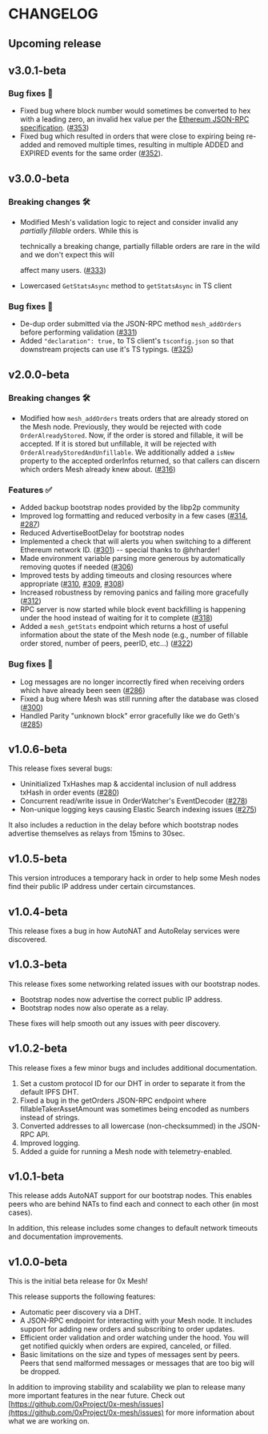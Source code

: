 # CHANGELOG

## Upcoming release

## v3.0.1-beta

### Bug fixes 🐞

* Fixed bug where block number would sometimes be converted to hex with a leading zero, an invalid hex value per the [Ethereum JSON-RPC specification](https://github.com/ethereum/wiki/wiki/JSON-RPC#hex-value-encoding). \([\#353](https://github.com/0xProject/0x-mesh/pull/353)\)
* Fixed bug which resulted in orders that were close to expiring being re-added and removed multiple times, resulting in multiple ADDED and EXPIRED events for the same order \([\#352](https://github.com/0xProject/0x-mesh/pull/352)\).

## v3.0.0-beta

### Breaking changes 🛠

* Modified Mesh's validation logic to reject and consider invalid any _partially fillable_ orders. While this is

  technically a breaking change, partially fillable orders are rare in the wild and we don't expect this will

  affect many users. \([\#333](https://github.com/0xProject/0x-mesh/pull/333)\)

* Lowercased `GetStatsAsync` method to `getStatsAsync` in TS client

### Bug fixes 🐞

* De-dup order submitted via the JSON-RPC method `mesh_addOrders` before performing validation \([\#331](https://github.com/0xProject/0x-mesh/pull/331)\)
* Added `"declaration": true,` to TS client's `tsconfig.json` so that downstream projects can use it's TS typings. \([\#325](https://github.com/0xProject/0x-mesh/pull/325)\)

## v2.0.0-beta

### Breaking changes 🛠

* Modified how `mesh_addOrders` treats orders that are already stored on the Mesh node. Previously, they would be rejected with code `OrderAlreadyStored`. Now, if the order is stored and fillable, it will be accepted. If it is stored but unfillable, it will be rejected with `OrderAlreadyStoredAndUnfillable`. We additionally added a `isNew` property to the accepted orderInfos returned, so that callers can discern which orders Mesh already knew about. \([\#316](https://github.com/0xProject/0x-mesh/pull/316)\)

### Features ✅

* Added backup bootstrap nodes provided by the libp2p community
* Improved log formatting and reduced verbosity in a few cases \([\#314](https://github.com/0xProject/0x-mesh/pull/314), [\#287](https://github.com/0xProject/0x-mesh/pull/287)\)
* Reduced AdvertiseBootDelay for bootstrap nodes
* Implemented a check that will alerts you when switching to a different Ethereum network ID. \([\#301](https://github.com/0xProject/0x-mesh/pull/301)\) -- special thanks to @hrharder!
* Made environment variable parsing more generous by automatically removing quotes if needed \([\#306](https://github.com/0xProject/0x-mesh/pull/306)\)
* Improved tests by adding timeouts and closing resources where appropriate \([\#310](https://github.com/0xProject/0x-mesh/pull/310), [\#309](https://github.com/0xProject/0x-mesh/pull/309), [\#308](https://github.com/0xProject/0x-mesh/pull/308)\)
* Increased robustness by removing panics and failing more gracefully \([\#312](https://github.com/0xProject/0x-mesh/pull/312)\)
* RPC server is now started while block event backfilling is happening under the hood instead of waiting for it to complete \([\#318](https://github.com/0xProject/0x-mesh/pull/318)\)
* Added a `mesh_getStats` endpoint which returns a host of useful information about the state of the Mesh node \(e.g., number of fillable order stored, number of peers, peerID, etc...\) \([\#322](https://github.com/0xProject/0x-mesh/pull/322)\)

### Bug fixes 🐞

* Log messages are no longer incorrectly fired when receiving orders which have already been seen \([\#286](https://github.com/0xProject/0x-mesh/pull/286)\)
* Fixed a bug where Mesh was still running after the database was closed \([\#300](https://github.com/0xProject/0x-mesh/pull/300)\)
* Handled Parity "unknown block" error gracefully like we do Geth's \([\#285](https://github.com/0xProject/0x-mesh/pull/285)\)

## v1.0.6-beta

This release fixes several bugs:

* Uninitialized TxHashes map & accidental inclusion of null address txHash in order events \([\#280](https://github.com/0xProject/0x-mesh/pull/280)\)
* Concurrent read/write issue in OrderWatcher's EventDecoder \([\#278](https://github.com/0xProject/0x-mesh/issues/278)\)
* Non-unique logging keys causing Elastic Search indexing issues \([\#275](https://github.com/0xProject/0x-mesh/pull/275)\)

It also includes a reduction in the delay before which bootstrap nodes advertise themselves as relays from 15mins to 30sec.

## v1.0.5-beta

This version introduces a temporary hack in order to help some Mesh nodes find their public IP address under certain circumstances.

## v1.0.4-beta

This release fixes a bug in how AutoNAT and AutoRelay services were discovered.

## v1.0.3-beta

This release fixes some networking related issues with our bootstrap nodes.

* Bootstrap nodes now advertise the correct public IP address.
* Bootstrap nodes now also operate as a relay.

These fixes will help smooth out any issues with peer discovery.

## v1.0.2-beta

This release fixes a few minor bugs and includes additional documentation.

1. Set a custom protocol ID for our DHT in order to separate it from the default IPFS DHT.
2. Fixed a bug in the getOrders JSON-RPC endpoint where fillableTakerAssetAmount was sometimes being encoded as numbers instead of strings.
3. Converted addresses to all lowercase \(non-checksummed\) in the JSON-RPC API.
4. Improved logging.
5. Added a guide for running a Mesh node with telemetry-enabled.

## v1.0.1-beta

This release adds AutoNAT support for our bootstrap nodes. This enables peers who are behind NATs to find each and connect to each other \(in most cases\).

In addition, this release includes some changes to default network timeouts and documentation improvements.

## v1.0.0-beta

This is the initial beta release for 0x Mesh!

This release supports the following features:

* Automatic peer discovery via a DHT.
* A JSON-RPC endpoint for interacting with your Mesh node. It includes support for adding new orders and subscribing to order updates.
* Efficient order validation and order watching under the hood. You will get notified quickly when orders are expired, canceled, or filled.
* Basic limitations on the size and types of messages sent by peers. Peers that send malformed messages or messages that are too big will be dropped.

In addition to improving stability and scalability we plan to release many more important features in the near future. Check out [https://github.com/0xProject/0x-mesh/issues](https://github.com/0xProject/0x-mesh/issues) for more information about what we are working on.

